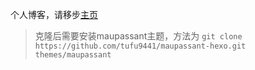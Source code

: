 个人博客，请移步[主页](https://hpdell.github.io/)

> 克隆后需要安装maupassant主题，方法为
    ```
    git clone https://github.com/tufu9441/maupassant-hexo.git themes/maupassant
    ```
